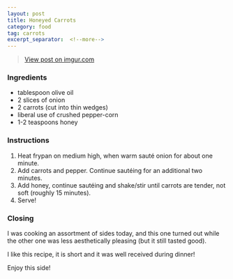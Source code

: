 ```yaml
---
layout: post
title: Honeyed Carrots
category: food
tag: carrots
excerpt_separator:  <!--more-->
---
```


<blockquote class="imgur-embed-pub" lang="en" data-id="a/4ezA0UU"><a href="//imgur.com/a/4ezA0UU">View post on imgur.com</a></blockquote><script async src="//s.imgur.com/min/embed.js" charset="utf-8"></script>

### Ingredients
* tablespoon olive oil
* 2 slices of onion
* 2 carrots (cut into thin wedges)
* liberal use of crushed pepper-corn
* 1-2 teaspoons honey

### Instructions
1. Heat frypan on medium high, when warm sauté onion for about one minute.
2. Add carrots and pepper. Continue sautéing for an additional two minutes.
3. Add honey, continue sautéing and shake/stir until carrots are tender, not soft (roughly 15 minutes).
4. Serve!

### Closing
I was cooking an assortment of sides today, and this one turned out while the other one was less aesthetically pleasing (but it still tasted good).

I like this recipe, it is short and it was well received during dinner!

Enjoy this side!